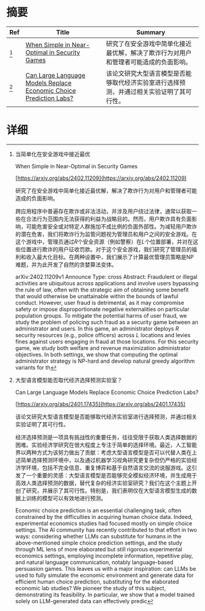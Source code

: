 # 摘要

| Ref | Title | Summary |
| --- | --- | --- |
| [^1] | [When Simple in Near-Optimal in Security Games](https://arxiv.org/abs/2402.11209) | 研究了在安全游戏中简单化接近最优解，解决了欺诈行为对用户和管理者可能造成的负面影响。 |
| [^2] | [Can Large Language Models Replace Economic Choice Prediction Labs?](https://arxiv.org/abs/2401.17435) | 该论文研究大型语言模型是否能够取代经济实验室进行选择预测，并通过相关实验证明了其可行性。 |

# 详细

[^1]: 当简单化在安全游戏中接近最优

    When Simple in Near-Optimal in Security Games

    [https://arxiv.org/abs/2402.11209](https://arxiv.org/abs/2402.11209)

    研究了在安全游戏中简单化接近最优解，解决了欺诈行为对用户和管理者可能造成的负面影响。

    

    跨应用程序中普遍存在欺诈或非法活动，并涉及用户绕过法律，通常以获取一些在合法行为范围内无法获得的利益为战略目的。然而，用户欺诈具有负面影响，可能危害安全或对特定人群施加不成比例的负面外部性。为减轻用户欺诈的潜在危害，我们将欺诈行为监管问题视为管理员和用户之间的安全游戏。在这个游戏中，管理员通过$R$个安全资源（例如警察）在$L$个位置部署，并对在这些位置进行欺诈的用户征收罚款。对于这个安全游戏，我们研究了管理员的福利和收入最大化目标。在两种设置中，我们展示了计算最优管理员策略是NP难题，并为此开发了自然的贪婪算法变体。

    arXiv:2402.11209v1 Announce Type: cross  Abstract: Fraudulent or illegal activities are ubiquitous across applications and involve users bypassing the rule of law, often with the strategic aim of obtaining some benefit that would otherwise be unattainable within the bounds of lawful conduct. However, user fraud is detrimental, as it may compromise safety or impose disproportionate negative externalities on particular population groups.   To mitigate the potential harms of user fraud, we study the problem of policing such fraud as a security game between an administrator and users. In this game, an administrator deploys $R$ security resources (e.g., police officers) across $L$ locations and levies fines against users engaging in fraud at those locations. For this security game, we study both welfare and revenue maximization administrator objectives. In both settings, we show that computing the optimal administrator strategy is NP-hard and develop natural greedy algorithm variants for th
    
[^2]: 大型语言模型能否取代经济选择预测实验室？

    Can Large Language Models Replace Economic Choice Prediction Labs?

    [https://arxiv.org/abs/2401.17435](https://arxiv.org/abs/2401.17435)

    该论文研究大型语言模型是否能够取代经济实验室进行选择预测，并通过相关实验证明了其可行性。

    

    经济选择预测是一项具有挑战性的重要任务，往往受限于获取人类选择数据的困难。实验经济学研究在很大程度上专注于简单的选择环境。最近，人工智能界以两种方式为该努力做出了贡献：考虑大型语言模型是否可以代替人类在上述简单选择预测环境中，以及通过机器学习视角研究更复杂但仍严格的实验经济学环境，包括不完全信息、重复博弈和基于自然语言交流的说服游戏。这引发了一个重要的灵感：大型语言模型是否能够完全模拟经济环境，并生成用于高效人类选择预测的数据，替代复杂的经济实验室研究？我们在这个主题上开创了研究，并展示了其可行性。特别是，我们表明仅在大型语言模型生成的数据上训练的模型可以有效地进行预测。

    Economic choice prediction is an essential challenging task, often constrained by the difficulties in acquiring human choice data. Indeed, experimental economics studies had focused mostly on simple choice settings. The AI community has recently contributed to that effort in two ways: considering whether LLMs can substitute for humans in the above-mentioned simple choice prediction settings, and the study through ML lens of more elaborated but still rigorous experimental economics settings, employing incomplete information, repetitive play, and natural language communication, notably language-based persuasion games. This leaves us with a major inspiration: can LLMs be used to fully simulate the economic environment and generate data for efficient human choice prediction, substituting for the elaborated economic lab studies? We pioneer the study of this subject, demonstrating its feasibility. In particular, we show that a model trained solely on LLM-generated data can effectively predic
    

